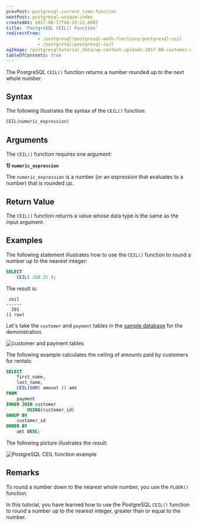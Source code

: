 ```yaml
---
prevPost: postgresql-current_time-function
nextPost: postgresql-unique-index
createdAt: 2017-08-17T06:29:22.000Z
title: 'PostgreSQL CEIL() Function'
redirectFrom: 
            - /postgresql/postgresql-math-functions/postgresql-ceil
            - /postgresql/postgresql-ceil
ogImage: /postgresqltutorial_data/wp-content-uploads-2017-08-customer-and-payment-tables.png
tableOfContents: true
---
```


The PostgreSQL `CEIL()` function returns a number rounded up to the next whole number.

## Syntax

The following illustrates the syntax of the `CEIL()` function:

```sql
CEIL(numeric_expression)
```

## Arguments

The `CEIL()` function requires one argument:

**1) `numeric_expression`**

The `numeric_expression` is a number (or an expression that evaluates to a number) that is rounded up.

## Return Value

The `CEIL()` function returns a value whose data type is the same as the input argument.

## Examples

The following statement illustrates how to use the `CEIL()` function to round a number up to the nearest integer:

```sql
SELECT
    CEIL( 200.25 );
```

The result is:

```
 ceil
------
  201
(1 row)
```

Let's take the `customer` and `payment` tables in the [sample database](/postgresql/postgresql-getting-started/postgresql-sample-database) for the demonstration.

![customer and payment tables](/postgresqltutorial_data/wp-content-uploads-2017-08-customer-and-payment-tables.png)

The following example calculates the ceiling of amounts paid by customers for rentals:

```sql
SELECT
    first_name,
    last_name,
    CEIL(SUM( amount )) amt
FROM
    payment
INNER JOIN customer
        USING(customer_id)
GROUP BY
    customer_id
ORDER BY
    amt DESC;
```

The following picture illustrates the result:

![PostgreSQL CEIL function example](/postgresqltutorial_data/wp-content-uploads-2017-08-PostgreSQL-CEIL-function-example.png)

## Remarks

To round a number down to the nearest whole number, you use the `FLOOR()` function.

In this tutorial, you have learned how to use the PostgreSQL `CEIL()` function to round a number up to the nearest integer, greater than or equal to the number.
